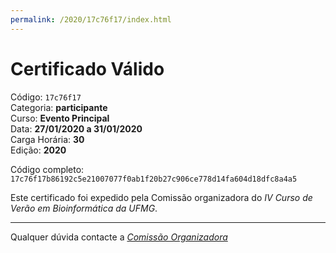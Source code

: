 ```yaml
---
permalink: /2020/17c76f17/index.html
---
```


# Certificado Válido

Código: `17c76f17`<br>
Categoria: **participante**<br>
Curso: **Evento Principal**<br>
Data: **27/01/2020 a 31/01/2020**<br>
Carga Horária: **30**<br>
Edição: **2020**<br>


Código completo: `17c76f17b86192c5e21007077f0ab1f20b27c906ce778d14fa604d18dfc8a4a5`


Este certificado foi expedido pela Comissão organizadora do *IV Curso de Verão em Bioinformática da UFMG*.

----

Qualquer dúvida contacte a [_Comissão Organizadora_](<mailto:cursobioinfoufmg@gmail.com$subject=[Certificados]>)

